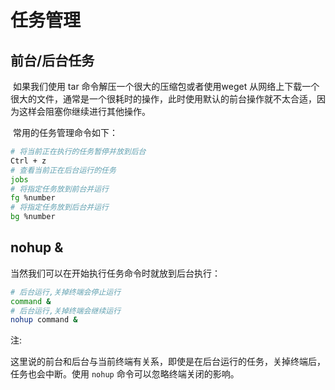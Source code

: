 # 任务管理



## 前台/后台任务

​	如果我们使用 tar 命令解压一个很大的压缩包或者使用weget 从网络上下载一个很大的文件，通常是一个很耗时的操作，此时使用默认的前台操作就不太合适，因为这样会阻塞你继续进行其他操作。

​	常用的任务管理命令如下：

```bash
# 将当前正在执行的任务暂停并放到后台
Ctrl + z 
# 查看当前正在后台运行的任务
jobs
# 将指定任务放到前台并运行
fg %number
# 将指定任务放到后台并运行
bg %number
```

## nohup & 

当然我们可以在开始执行任务命令时就放到后台执行：

```bash
# 后台运行,关掉终端会停止运行
command &
# 后台运行,关掉终端会继续运行
nohup command &
```

注:

​	这里说的前台和后台与当前终端有关系，即使是在后台运行的任务，关掉终端后，任务也会中断。使用 `nohup` 命令可以忽略终端关闭的影响。




